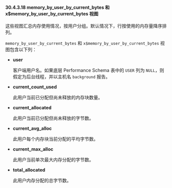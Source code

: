 #### 30.4.3.18 memory_by_user_by_current_bytes 和 x$memory_by_user_by_current_bytes 视图

这些视图汇总内存使用情况，按用户分组。默认情况下，行按使用的内存量降序排列。

`memory_by_user_by_current_bytes` 和 `x$memory_by_user_by_current_bytes` 视图包含以下列：

- **user**

  客户端用户名。如果底层 Performance Schema 表中的 `USER` 列为 `NULL`，则假定为后台线程，并以主机名 `background` 报告。

- **current_count_used**

  此用户当前已分配但尚未释放的内存块数量。

- **current_allocated**

  此用户当前已分配但尚未释放的字节数。

- **current_avg_alloc**

  此用户每个内存块当前分配的平均字节数。

- **current_max_alloc**

  此用户当前单次最大内存分配的字节数。

- **total_allocated**

  此用户内存分配的总字节数。